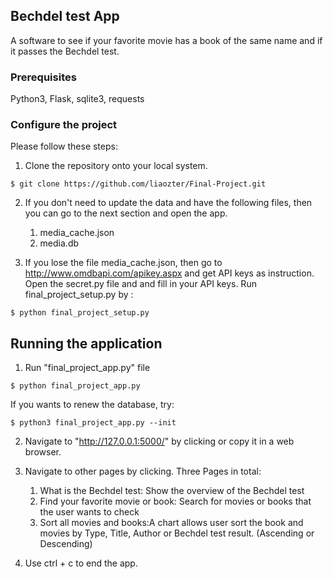 ## Bechdel test App
A software to see if your favorite movie has a book of the same name and if it passes the Bechdel test.

### Prerequisites

Python3, Flask, sqlite3, requests

### Configure the project

Please follow these steps:

1. Clone the repository onto your local system.
```
$ git clone https://github.com/liaozter/Final-Project.git
```

2. If you don't need to update the data and have the following files, then you can go to the next section and open the app.
    1. media_cache.json
    2. media.db

3. If you lose the file media_cache.json, then go to http://www.omdbapi.com/apikey.aspx and get API keys as instruction.
   Open the secret.py file and and fill in your API keys.
   Run final_project_setup.py by :
```
$ python final_project_setup.py
```

## Running the application
1. Run "final_project_app.py" file
```
$ python final_project_app.py
```

If you wants to renew the database, try:
```
$ python3 final_project_app.py --init
```
2. Navigate to "http://127.0.0.1:5000/" by clicking or copy it in a web browser.

3. Navigate to other pages by clicking.
Three Pages in total:
    1. What is the Bechdel test: Show the overview of the Bechdel test
    2. Find your favorite movie or book: Search for movies or books that the user wants to check
    3. Sort all movies and books:A chart allows user sort the book and movies by Type, Title, Author or Bechdel test result. (Ascending or Descending)

4. Use ctrl + c to end the app.